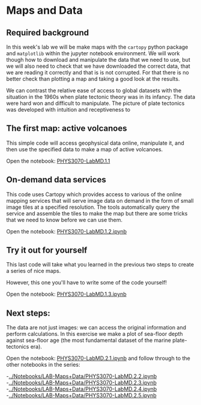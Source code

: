 # Maps and Data

## Required background

In this week's lab we will be make maps with the `cartopy` python package and `matplotlib` within the jupyter notebook environment. We will work though how to download and manipulate the data that we need to use, but we will also need to check that we have downloaded the correct data, that we are reading it correctly and that is is not corrupted. For that there is no better check than plotting a map and taking a good look at the results.

We can contrast the relative ease of access to global datasets with the situation in the 1960s when plate tectonic theory was in its infancy. The data were hard won and difficult to manipulate. The picture of plate tectonics was developed with intuition and receptiveness to 

## The first map: active volcanoes 

This simple code will access geophysical data online, manipulate it, and then use the specified data to make a map of active volcanoes.

Open the notebook: [PHYS3070-LabMD.1.1](../Notebooks/LAB-Maps+Data/PHYS3070-LabMD.1.1.ipynb)


## On-demand data services

This code uses Cartopy which provides access to various of the online mapping services that will serve image data on demand in the form of small image tiles at a specified resolution. The tools automatically query the service and assemble the tiles to make the map but there are some tricks that we need to know before we can use them.

Open the notebook: [PHYS3070-LabMD.1.2.ipynb](../Notebooks/LAB-Maps+Data/PHYS3070-LabMD.1.2)


## Try it out for yourself

This last code will take what you learned in the previous two steps to create a series of nice maps. 


However, this one you'll have to write some of the code yourself!

Open the notebook: [PHYS3070-LabMD.1.3.ipynb](../Notebooks/LAB-Maps+Data/PHYS3070-LabMD.1.3.ipynb)

## Next steps: 

The data are not just images: we can access the original information and perform calculations. 
In this exercise we make a plot of sea-floor depth against sea-floor age (the most fundamental dataset of the marine plate-tectonics era).

Open the notebook: [PHYS3070-LabMD.2.1.ipynb](../otebooks/LAB-Maps+Data/PHYS3070-LabMD.2.1.ipynb) and follow through to the other notebooks in the series:


 -[../Notebooks/LAB-Maps+Data/PHYS3070-LabMD.2.2.ipynb](Notebooks/LAB-Maps+Data/PHYS3070-LabMD.2.2.ipynb) 
 -[../Notebooks/LAB-Maps+Data/PHYS3070-LabMD.2.3.ipynb](Notebooks/LAB-Maps+Data/PHYS3070-LabMD.2.3.ipynb) 
 -[../Notebooks/LAB-Maps+Data/PHYS3070-LabMD.2.4.ipynb](Notebooks/LAB-Maps+Data/PHYS3070-LabMD.2.4.ipynb) 
 -[../Notebooks/LAB-Maps+Data/PHYS3070-LabMD.2.5.ipynb](Notebooks/LAB-Maps+Data/PHYS3070-LabMD.2.5.ipynb) 
